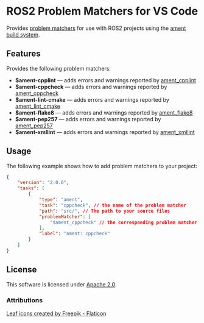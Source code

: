 # ROS2 Problem Matchers for VS Code

Provides [problem matchers](https://code.visualstudio.com/docs/editor/tasks#_processing-task-output-with-problem-matchers) for use with ROS2 projects using the [ament build system](https://docs.ros.org/en/foxy/Concepts/About-Build-System.html?highlight=ament#id3).

## Features

Provides the following problem matchers:

- **\$ament-cpplint** &mdash; adds errors and warnings reported by [ament_cpplint](https://github.com/ament/ament_lint/blob/master/ament_cpplint/doc/index.rst)
- **\$ament-cppcheck** &mdash; adds errors and warnings reported by [ament_cppcheck](https://github.com/ament/ament_lint/blob/master/ament_cmake_cppcheck/doc/index.rst)
- **\$ament-lint-cmake** &mdash; adds errors and warnings reported by [ament_lint_cmake](https://github.com/ament/ament_lint/blob/master/ament_cmake_lint_cmake/doc/index.rst)
- **\$ament-flake8** &mdash; adds errors and warnings reported by [ament_flake8](https://github.com/ament/ament_lint/blob/master/ament_flake8/doc/index.rst)
- **\$ament-pep257** &mdash; adds errors and warnings reported by [ament_pep257](https://github.com/ament/ament_lint/blob/master/ament_cmake_pep257/doc/index.rst)
- **\$ament-xmllint** &mdash; adds errors and warnings reported by [ament_xmllint](https://github.com/ament/ament_lint/blob/master/ament_xmllint/doc/index.rst)

## Usage

The following example shows how to add problem matchers to your project:

```json
{
    "version": "2.0.0",
    "tasks": [
        {
            "type": "ament",
            "task": "cppcheck", // the name of the problem matcher
            "path": "src/", // The path to your source files
            "problemMatcher": [
                "$ament_cppcheck" // the corresponding problem matcher - can be used independently
            ],
            "label": "ament: cppcheck"
        }
    ]
}
```

## License

This software is licensed under [Apache 2.0](https://github.com/athackst/htmlproofer-action/blob/main/LICENSE).

### Attributions

[Leaf icons created by Freepik - Flaticon](https://www.flaticon.com/free-icons/leaf)
